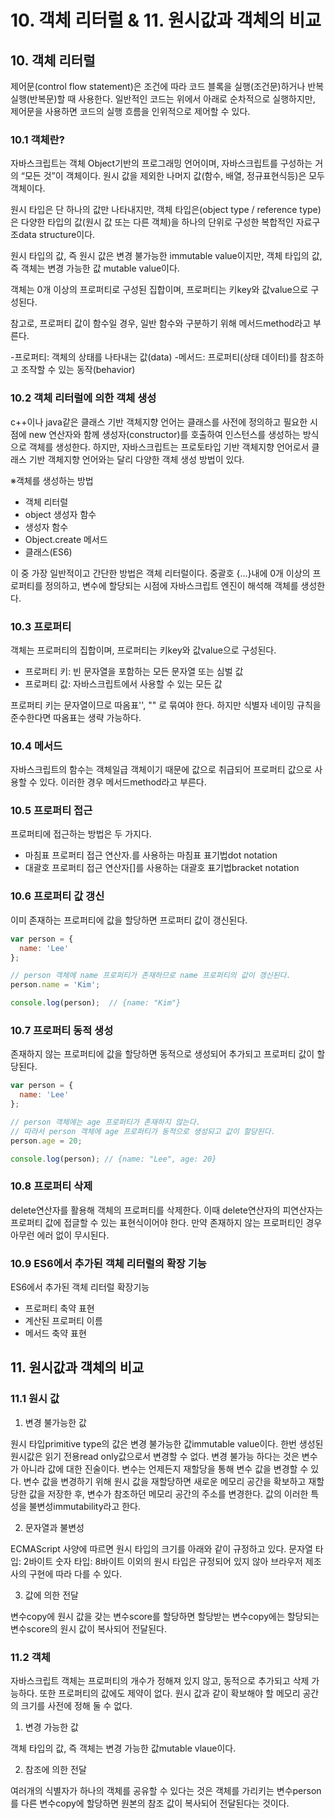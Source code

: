 # 10. 객체 리터럴 & 11. 원시값과 객체의 비교

## 10. 객체 리터럴

제어문(control flow statement)은 조건에 따라 코드 블록을 실행(조건문)하거나 반복실행(반복문)할 때 사용한다. 
일반적인 코드는 위에서 아래로 순차적으로 실행하지만, 제어문을 사용하면 코드의 실행 흐름을 인위적으로 제어할 수 있다.

### 10.1 객체란?

자바스크립트는 객체 Object기반의 프로그래밍 언어이며, 자바스크립트를 구성하는 거의 “모든 것”이 객체이다. 원시 값을 제외한 나머지 값(함수, 배열, 정규표현식등)은 모두 객체이다.

원시 타입은 단 하나의 값만 나타내지만,
객체 타입은(object type / reference type)은 다양한 타입의 값(원시 값 또는 다른 객체)을 하나의 단위로 구성한 복합적인 자료구조data structure이다.

원시 타입의 값, 즉 원시 값은 변경 불가능한 immutable value이지만,
객체 타입의 값, 즉 객체는 변경 가능한 값 mutable value이다.

객체는 0개 이상의 프로퍼티로 구성된 집합이며, 프로퍼티는 키key와 값value으로 구성된다.

참고로, 프로퍼티 값이 함수일 경우, 일반 함수와 구분하기 위해 메서드method라고 부른다.

-프로퍼티: 객체의 상태를 나타내는 값(data)
-메서드: 프로퍼티(상태 데이터)를 참조하고 조작할 수 있는 동작(behavior)

### 10.2 객체 리터럴에 의한 객체 생성

c++이나 java같은 클래스 기반 객체지향 언어는 클래스를 사전에 정의하고 필요한 시점에 new 연산자와 함께 생성자(constructor)를 호출하여 인스턴스를 생성하는 방식으로 객체를 생성한다.
하지만, 자바스크립트는 프로토타입 기반 객체지향 언어로서 클래스 기반 객체지향 언어와는 달리 다양한 객체 생성 방법이 있다.

※객체를 생성하는 방법

- 객체 리터럴
- object 생성자 함수
- 생성자 함수
- Object.create 메서드
- 클래스(ES6)

이 중 가장 일반적이고 간단한 방법은 객체 리터럴이다.
중괄호 {...}내에 0개 이상의 프로퍼티를 정의하고, 변수에 할당되는 시점에 자바스크립트 엔진이 해석해 객체를 생성한다.

### 10.3 프로퍼티

객체는 프로퍼티의 집합이며, 프로퍼티는 키key와 값value으로 구성된다.

- 프로퍼티 키: 빈 문자열을 포함하는 모든 문자열 또는 심벌 값
- 프로퍼티 값: 자바스크립트에서 사용할 수 있는 모든 값

프로퍼티 키는 문자열이므로 따옴표'', "" 로 묶여야 한다. 
하지만 식별자 네이밍 규칙을 준수한다면 따옴표는 생략 가능하다.

### 10.4 메서드

자바스크립트의 함수는 객체일급 객체이기 때문에 값으로 취급되어 프로퍼티 값으로 사용할 수 있다.
이러한 경우 메서드method라고 부른다.

### 10.5 프로퍼티 접근

프로퍼티에 접근하는 방법은 두 가지다.

- 마침표 프로퍼티 접근 연산자.를 사용하는 마침표 표기법dot notation
- 대괄호 프로퍼티 접근 연산자[]를 사용하는 대괄호 표기법bracket notation

### 10.6 프로퍼티 값 갱신

이미 존재하는 프로퍼티에 값을 할당하면 프로퍼티 값이 갱신된다.

```javascript
var person = {
  name: 'Lee'
};

// person 객체에 name 프로퍼티가 존재하므로 name 프로퍼티의 값이 갱신된다.
person.name = 'Kim';

console.log(person);  // {name: "Kim"}
```

### 10.7 프로퍼티 동적 생성

존재하지 않는 프로퍼티에 값을 할당하면 동적으로 생성되어 추가되고 프로퍼티 값이 할당된다.

```javascript
var person = {
  name: 'Lee'
};

// person 객체에는 age 프로퍼티가 존재하지 않는다.
// 따라서 person 객체에 age 프로퍼티가 동적으로 생성되고 값이 할당된다.
person.age = 20;

console.log(person); // {name: "Lee", age: 20}
```

### 10.8 프로퍼티 삭제

delete연산자를 활용해 객체의 프로퍼티를 삭제한다. 
이때 delete연산자의 피연산자는 프로퍼티 값에 접글할 수 있는 표현식이어야 한다. 
만약 존재하지 않는 프로퍼티인 경우 아무런 에러 없이 무시된다.

### 10.9 ES6에서 추가된 객체 리터럴의 확장 기능

ES6에서 추가된 객체 리터럴 확장기능

- 프로퍼티 축약 표현
- 계산된 프로퍼티 이름
- 메서드 축약 표현


## 11. 원시값과 객체의 비교

### 11.1 원시 값

1) 변경 불가능한 값

원시 타입primitive type의 값은 변경 불가능한 값immutable value이다. 
한번 생성된 원시값은 읽기 전용read only값으로서 변경할 수 없다.
변경 불가능 하다는 것은 변수가 아니라 값에 대한 진술이다.
변수는 언제든지 재할당을 통해 변수 값을 변경할 수 있다.
변수 값을 변경하기 위해 원시 값을 재할당하면 새로운 메모리 공간을 확보하고 재할당한 값을 저장한 후, 
변수가 참조하던 메모리 공간의 주소를 변경한다. 값의 이러한 특성을 불변성immutability라고 한다.

2) 문자열과 불변성

ECMAScript 사양에 따르면 원시 타입의 크기를 아래와 같이 규정하고 있다.
문자열 타입: 2바이트
숫자 타입: 8바이트
이외의 원시 타입은 규정되어 있지 않아 브라우저 제조사의 구현에 따라 다를 수 있다.

3) 값에 의한 전달

변수copy에 원시 값을 갖는 변수score를 할당하면 할당받는 변수copy에는 
할당되는 변수score의 원시 값이 복사되어 전달된다.

### 11.2 객체

자바스크립트 객체는 프로퍼티의 개수가 정해져 있지 않고, 동적으로 추가되고 삭제 가능하다. 
또한 프로퍼티의 값에도 제약이 없다.
원시 값과 같이 확보해야 할 메모리 공간의 크기를 사전에 정해 둘 수 없다.

1) 변경 가능한 값

객체 타입의 값, 즉 객체는 변경 가능한 값mutable vlaue이다.

2) 참조에 의한 전달

여러개의 식별자가 하나의 객체를 공유할 수 있다는 것은 객체를 가리키는 변수person를 다른 변수copy에 할당하면 원본의 참조 값이 복사되어 전달된다는 것이다.